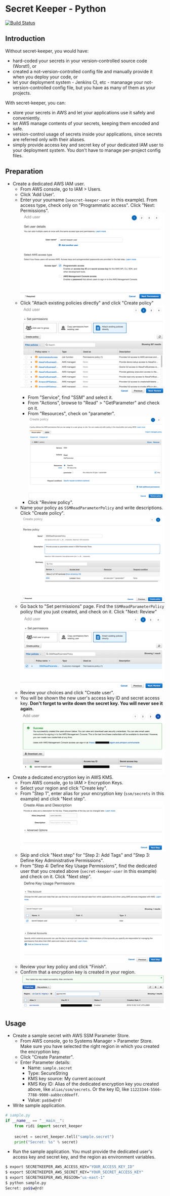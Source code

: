 # Secret Keeper - Python

[![Build Status](https://travis-ci.com/ridi/secret-keeper-python.svg?branch=master)](https://travis-ci.com/ridi/secret-keeper-python)

## Introduction
Without secret-keeper, you would have:
- hard-coded your secrets in your version-controlled source code (Worst!), or
- created a not-version-controlled config file and manually provide it when you deploy your code, or
- let your deployment system - Jenkins CI, etc - mananage your not-version-controlled config file, but you have as many of them as your projects.

With secret-keeper, you can:
- store your secrets in AWS and let your applications use it safely and conveniently.
- let AWS manage contents of your secrets, keeping them encoded and safe.
- version-control usage of secrets inside your applications, since secrets are referred only with their aliases.
- simply provide access key and secret key of your dedicated IAM user to your deployment system. You don't have to manage per-project config files.


## Preparation
- Create a dedicated AWS IAM user.
  - From AWS console, go to IAM > Users.
  - Click 'Add User'.
  - Enter your yourname (`seecret-keeper-user` in this example). From access type, check only on "Programmatic access". Click "Next: Permissions".
  ![User Details](images/AddUser-01-user-details.png)
  - Click "Attach existing policies directly" and click "Create policy"
  ![Set Permissions](images/AddUser-02-set-permissions.png)
    - From "Service", find "SSM" and select it.
    - From "Actions", browse to "Read" > "GetParameter" and check on it.
    - From "Resources", check on "parameter".
    ![Create Policy](images/AddUser-03-create-policy.png)
    - Click "Review policy".
  - Name your policy as `SSMReadParameterPolicy` and write descriptions. Click "Create policy".
  ![Review Policy](images/AddUser-04-review-policy.png)
  - Go back to "Set permissions" page. Find the `SSMReadParameterPolicy` policy that you just created, and check on it. Click "Next: Review"
  ![Select Policy](images/AddUser-05-select-policy.png)
  - Review your choices and click "Create user".
  - You will be shown the new user's access key ID and secret access key. **Don't forget to write down the secret key. You will never see it again.**
  ![Success](images/AddUser-06-success.png)
- Create a dedicated encryption key in AWS KMS.
  - From AWS console, go to IAM > Encryption Keys.
  - Select your region and click "Create key".
  - From "Step 1", enter alias for your encryption key (`ssm/secrets` in this example) and click "Next step".
  ![Key Alias](images/CreateKey-01-alias.png)
  - Skip and click "Next step" for "Step 2: Add Tags" and "Step 3: Define Key Administrative Permissions".
  - From "Step 4: Define Key Usage Permissions", find the dedicated user that you created above (`secret-keeper-user` in this example) and check on it. Click "Next step".
  ![Key Usage Permissions](images/CreateKey-02-usage-permissions.png)
  - Review your key policy and click "Finish".
  - Confirm that a encryption key is created in your region.
  ![Success](images/CreateKey-03-success.png)

## Usage
- Create a sample secret with AWS SSM Parameter Store.
  - From AWS console, go to Systems Manager > Parameter Store. Make sure you have selected the right region in which you created the encryption key.
  - Click "Create Parameter".
  - Enter Parameter details:
    - Name: `sample.secret`
    - Type: SecureString
    - KMS key source: My current account
    - KMS Key ID: Alias of the dedicated encryption key you created above, like `alias/ssm/secrets`. Or the key ID, like `11223344-5566-7788-9900-aabbccddeeff`.
    - Value: `pa$$w@rd!`
- Write sample application.
```Python
# sample.py
if __name__ == "__main__":
    from ridi import secret_keeper

    secret = secret_keeper.tell("sample.secret")
    print("Secret: %s" % secret)
```

- Run the sample application. You must provide the dedicated user's access key and secret key, and the region as environment variables.
```bash
$ export SECRETKEEPER_AWS_ACCESS_KEY="YOUR_ACCESS_KEY_ID"
$ export SECRETKEEPER_AWS_SECRET_KEY="YOUR_SECRET_ACCESS_KEY"
$ export SECRETKEEPER_AWS_REGION="us-east-1"
$ python sample.py
Secret: pa$$w@rd!
```
